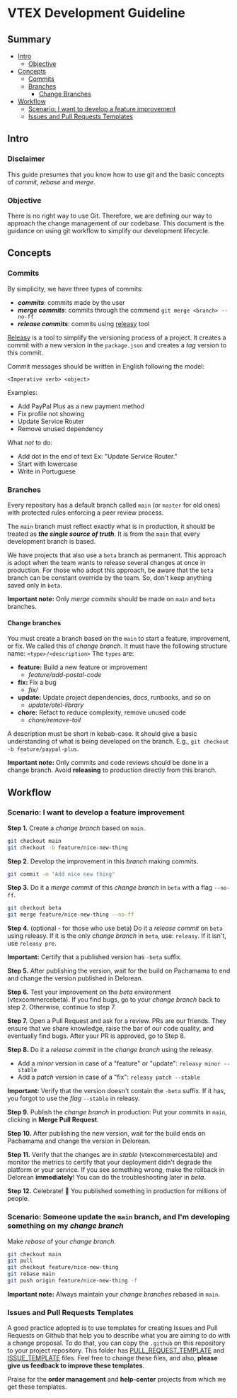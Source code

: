 # VTEX Development Guideline

## Summary 

- [Intro](#intro)
  - [Objective](#objectives)
- [Concepts](#concepts)
  - [Commits](#commits)
  - [Branches](#branches)
    - [Change Branches](#change-branches)
- [Workflow](#workflow)
  - [Scenario: I want to develop a feature improvement ](#scenario-i-want-to-develop-a-feature-improvement)
  - [Issues and Pull Requests Templates](#issues-and-pull-requests-templates)


## Intro

### Disclaimer
This guide presumes that you know how to use git and the basic concepts of *commit, rebase* and *merge*. 

### Objective
There is no right way to use Git. Therefore, we are defining our way to approach the change management of our codebase. This document is the guidance on using git workflow to simplify our development lifecycle.

## Concepts

### Commits

By simplicity, we have three types of commits:
- __*commits*__: commits made by the user 
- __*merge commits*__: commits through the commend `git merge <branch> --no-ff`
- __*release commits*__: commits using [releasy](https://www.npmjs.com/package/releasy) tool

[Releasy](https://www.npmjs.com/package/releasy) is a tool to simplify the versioning process of a project. It creates a commit with a new version in the `package.json` and creates a *tag* version to this commit.

Commit messages should be written in English following the model: 
```
<Imperative verb> <object>
```

Examples:
- Add PayPal Plus as a new payment method
- Fix profile not showing
- Update Service Router
- Remove unused dependency


What *not* to do: 
- Add dot in the end of text Ex: "Update Service Router."
- Start with lowercase
- Write in Portuguese

### Branches

Every repository has a default branch called `main` (or `master` for old ones) with protected rules enforcing a peer review process. 

The `main` branch must reflect exactly what is in production, it should be treated as __*the single source of truth*__. It is from the `main` that every development branch is based. 

We have projects that also use a `beta` branch as permanent. This approach is adopt when the team wants to release several changes at once in production.
For those who adopt this approach, be aware that the `beta` branch can be constant override by the team. So, don't keep anything saved only in `beta`.

**Important note:** Only *merge commits* should be made on `main` and `beta` branches.

#### Change branches

You must create a branch based on the `main` to start a feature, improvement, or fix. We called this of *change branch*. It must have the following structure name: `<type>/<description>`
The `types` are:
- **feature:** Build a new feature or improvement
  - _feature/add-postal-code_
- **fix:** Fix a bug
  - _fix/_
- **update:** Update project dependencies, docs, runbooks, and so on
  - _update/otel-library_
- **chore:**  Refact to reduce complexity, remove unused code
  - _chore/remove-toil_
 
A description must be short in kebab-case. It should give a basic understanding of what is being developed on the branch. E.g., `git checkout -b feature/paypal-plus`.

**Important note:** Only commits and code reviews should be done in a change branch. Avoid **releasing** to production directly from this branch.

## Workflow

### Scenario: I want to develop a feature improvement 

**Step 1.** Create a *change branch* based on `main`.
```sh
git checkout main
git checkout -b feature/nice-new-thing
```

**Step 2.** Develop the improvement in this *branch* making commits. 
```sh
git commit -m "Add nice new thing"
```

**Step 3.** Do it a *merge commit* of this *change branch* in `beta` with a flag `--no-ff`.
```sh
git checkout beta
git merge feature/nice-new-thing --no-ff
```

**Step 4.** (optional - for those who use beta) Do it a *release commit* on `beta` using releasy.
If it is the only *change branch* in `beta`, use: `releasy`.
If it isn't, use `releasy pre`.

**Important:** Certify that a published version has `-beta` suffix.

**Step 5.** After publishing the version, wait for the build on Pachamama to end and change the version published in Delorean.

**Step 6.** Test your improvement on the *beta* environment (vtexcommercebeta). If you find bugs,  go to your *change branch* back to step 2. Otherwise, continue to step 7. 

**Step 7.** Open a Pull Request and ask for a review. PRs are our friends. They ensure that we share knowledge, raise the bar of our code quality, and eventually find bugs. After your PR is approved, go to Step 8. 

**Step 8.** Do it a *release commit* in the *change branch* using the releasy.
- Add a *minor* version in case of a "feature" or "update": `releasy minor --stable`
- Add a *patch* version in case of a "fix": `releasy patch --stable`

**Important:** Verify that the version doesn't contain the `-beta` suffix. If it has, you forgot to use the *flag* `--stable` in releasy.

**Step 9.** Publish the *change branch* in production: 
Put your commits in `main`, clicking in **Merge Pull Request**. 

**Step 10.** After publishing the new version, wait for the build ends on Pachamama and change the version in Delorean.

**Step 11.** Verify that the changes are in *stable* (vtexcommercestable) and monitor the metrics to certify that your deployment didn't degrade the platform or your service. If you see something wrong, make the rollback in Delorean **immediately**! You can do the troubleshooting later in *beta*.

**Step 12.** Celebrate! 🥳 You published something in production for millions of people. 

### Scenario: Someone update the `main` branch, and I'm developing something on my *change branch* 

Make *rebase* of your *change branch*.

```sh
git checkout main
git pull
git checkout feature/nice-new-thing
git rebase main
git push origin feature/nice-new-thing -f
```

**Important note:** Always maintain your *change branches* rebased in `main`.

### Issues and Pull Requests Templates

A good practice adopted is to use templates for creating Issues and Pull Requests on Github that help you to describe what you are aiming to do with a change proposal. 
To do that, you can copy the `.github` on this repository to your project repository. This folder has [PULL_REQUEST_TEMPLATE](https://github.com/vtex/dev-guidelines/blob/main/.github/PULL_REQUEST_TEMPLATE.md) and [ISSUE_TEMPLATE](https://github.com/vtex/dev-guidelines/blob/main/.github/ISSUE_TEMPLATE.md) files. Feel free to change these files, and also, **please give us feedback to improve these templates**.

Praise for the **order management** and **help-center** projects from which we get these templates. 
